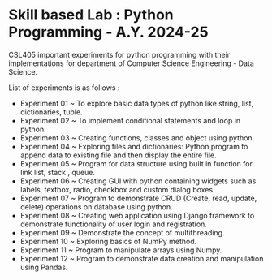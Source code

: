 # Skill based Lab : Python Programming - A.Y. 2024-25
CSL405 important experiments for python programming with their implementations for department of Computer Science Engineering - Data Science.

List of experiments is as follows :
- Experiment 01 ~ To explore basic data types of python like string, list, dictionaries, tuple.
- Experiment 02 ~ To implement conditional statements and loop in python.
- Experiment 03 ~ Creating functions, classes and object using python.
- Experiment 04 ~ Exploring files and dictionaries: Python program to append data to existing file and then display the entire file.
- Experiment 05 ~ Program for data structure using built in function for link list, stack , queue.
- Experiment 06 ~ Creating GUI with python containing widgets such as labels, textbox, radio, checkbox and custom dialog boxes.
- Experiment 07 ~ Program to demonstrate CRUD (Create, read, update, delete) operations on database using python.
- Experiment 08 ~ Creating web application using Django framework to demonstrate functionality of user login and registration.
- Experiment 09 ~ Demonstrate the concept of multithreading.
- Experiment 10 ~ Exploring basics of NumPy method.
- Experiment 11 ~ Program to manipulate arrays using Numpy.
- Experiment 12 ~ Program to demonstrate data creation and manipulation using Pandas.

